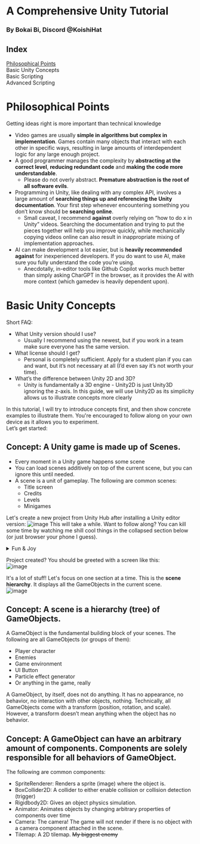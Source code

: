 # A Comprehensive Unity Tutorial
### By Bokai Bi, Discord @KoishiHat

## Index
[Philosophical Points](#philosophical-points)  
Basic Unity Concepts  
Basic Scripting  
Advanced Scripting  

# Philosophical Points
Getting ideas right is more important than technical knowledge
- Video games are usually **simple in algorithms but complex in implementation**. Games contain many objects that interact with each other in specific ways, resulting in large amounts of interdependent logic for any large enough project. 
- A good programmer manages the complexity by **abstracting at the correct level**, **reducing redundant code** and **making the code more understandable**. 
  - Please do not overly abstract. **Premature abstraction is the root of all software evils**.
- Programming in Unity, like dealing with any complex API, involves a large amount of **searching things up and referencing the Unity documentation**. Your first step whenever encountering something you don’t know should be **searching online**.
  - Small caveat, I recommend **against** overly relying on “how to do x in Unity” videos. Searching the documentation and trying to put the pieces together will help you improve quickly, while mechanically copying videos online can also result in inappropriate mixing of implementation approaches.
- AI can make development a lot easier, but is **heavily recommended against** for inexperienced developers. If you do want to use AI, make sure you fully understand the code you’re using. 
  - Anecdotally, in-editor tools like Github Copilot works much better than simply asking CharGPT in the browser, as it provides the AI with more context (which gamedev is heavily dependent upon).

# Basic Unity Concepts
Short FAQ:
- What Unity version should I use?
  - Usually I recommend using the newest, but if you work in a team make sure everyone has the same version.
- What license should I get?
  - Personal is completely sufficient. Apply for a student plan if you can and want, but it’s not necessary at all (I’d even say it’s not worth your time).
- What’s the difference between Unity 2D and 3D?
  - Unity is fundamentally a 3D engine - Unity2D is just Unity3D ignoring the z-axis. In this guide, we will use Unity2D as its simplicity allows us to illustrate concepts more clearly  

In this tutorial, I will try to introduce concepts first, and then show concrete examples to illustrate them. You're encouraged to follow along on your own device as it allows you to experiment.  
Let’s get started:

## Concept: A Unity game is made up of Scenes.
- Every moment in a Unity game happens some scene
- You can load scenes additively on top of the current scene, but you can ignore this until needed.
- A scene is a unit of gameplay. The following are common scenes:
  - Title screen
  - Credits
  - Levels
  - Minigames  

Let's create a new project from Unity Hub after installing a Unity editor version:
![image](https://github.com/user-attachments/assets/5854486e-0945-4ca6-ac67-e59666dab762)
This will take a while. Want to follow along? You can kill some time by watching me shill cool things in the collapsed section below (or just browser your phone I guess).
<details>
  <summary>Fun & Joy</summary>  
  
  Catfish  
  ![fish-catfish](https://github.com/user-attachments/assets/07d2f3f8-b917-4cc0-8162-f1ca9c0ca90d)

  [Check out our indie Touhou doujin game Evernight](https://www.instagram.com/evernight_devteam)

  My game recommendations:
  - Touhou Project (the greatest video game series of all time you should check it out)
  - Baba is You
  - Balatro
  - [Flip of Light (by our great composer at Team Evernight)](https://store.steampowered.com/app/2015460/Flip_of_Light/)
  - Ib
  - Outer Wilds
  - Omori
  - Sid Meier's Civilization VI
  - Yume Nikki

  [My best Beat Saber play](https://www.twitch.tv/videos/2196824993)

  
  [My anime list](https://myanimelist.net/profile/KoishiHat)

  Catfish  
  ![catfish-world-yuri-grisendi](https://github.com/user-attachments/assets/443032b9-b45d-42d4-9be0-491c441815c4)
</details>

Project created? You should be greeted with a screen like this:  
![image](https://github.com/user-attachments/assets/73a9d5b4-6635-4413-a5a6-f4824197a209)

It's a lot of stuff! Let's focus on one section at a time. This is the **scene hierarchy**. It displays all the GameObjects in the current scene.  
![image](https://github.com/user-attachments/assets/5cb8cdf7-68b0-41c0-827a-317d018a9f6e)

## Concept: A scene is a hierarchy (tree) of GameObjects.
A GameObject is the fundamental building block of your scenes. The following are all GameObjects (or groups of them):
- Player character
- Enemies
- Game environment
- UI Button
- Particle effect generator
- Or anything in the game, really

A GameObject, by itself, does not do anything. It has no appearance, no behavior, no interaction with other objects, nothing. Technically, all GameObjects come with a transform (position, rotation, and scale). However, a transform doesn’t mean anything when the object has no behavior.  
## Concept: A GameObject can have an arbitrary amount of components. Components are solely responsible for all behaviors of GameObject. 
The following are common components:
- SpriteRenderer: Renders a sprite (image) where the object is.
- BoxCollider2D: A collider to either enable collision or collision detection (trigger)
- Rigidbody2D: Gives an object physics simulation.
- Animator: Animates objects by changing arbitrary properties of components over time
- Camera: The camera! The game will not render if there is no object with a camera component attached in the scene.
- Tilemap: A 2D tilemap. ~~My biggest enemy~~


